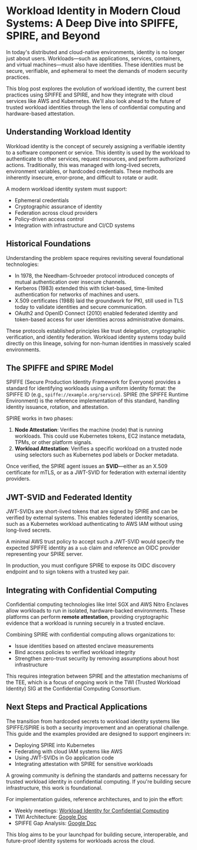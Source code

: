 
# Workload Identity in Modern Cloud Systems: A Deep Dive into SPIFFE, SPIRE, and Beyond

In today's distributed and cloud-native environments, identity is no longer just about users. Workloads—such as applications, services, containers, and virtual machines—must also have identities. These identities must be secure, verifiable, and ephemeral to meet the demands of modern security practices.

This blog post explores the evolution of workload identity, the current best practices using SPIFFE and SPIRE, and how they integrate with cloud services like AWS and Kubernetes. We'll also look ahead to the future of trusted workload identities through the lens of confidential computing and hardware-based attestation.

## Understanding Workload Identity

Workload identity is the concept of securely assigning a verifiable identity to a software component or service. This identity is used by the workload to authenticate to other services, request resources, and perform authorized actions. Traditionally, this was managed with long-lived secrets, environment variables, or hardcoded credentials. These methods are inherently insecure, error-prone, and difficult to rotate or audit.

A modern workload identity system must support:
- Ephemeral credentials
- Cryptographic assurance of identity
- Federation across cloud providers
- Policy-driven access control
- Integration with infrastructure and CI/CD systems

## Historical Foundations

Understanding the problem space requires revisiting several foundational technologies:
- In 1978, the Needham-Schroeder protocol introduced concepts of mutual authentication over insecure channels.
- Kerberos (1983) extended this with ticket-based, time-limited authentication for networks of machines and users.
- X.509 certificates (1988) laid the groundwork for PKI, still used in TLS today to validate identities and secure communication.
- OAuth2 and OpenID Connect (2010) enabled federated identity and token-based access for user identities across administrative domains.

These protocols established principles like trust delegation, cryptographic verification, and identity federation. Workload identity systems today build directly on this lineage, solving for non-human identities in massively scaled environments.

## The SPIFFE and SPIRE Model

SPIFFE (Secure Production Identity Framework for Everyone) provides a standard for identifying workloads using a uniform identity format: the SPIFFE ID (e.g., `spiffe://example.org/service`). SPIRE (the SPIFFE Runtime Environment) is the reference implementation of this standard, handling identity issuance, rotation, and attestation.

SPIRE works in two phases:
1. **Node Attestation**: Verifies the machine (node) that is running workloads. This could use Kubernetes tokens, EC2 instance metadata, TPMs, or other platform signals.
2. **Workload Attestation**: Verifies a specific workload on a trusted node using selectors such as Kubernetes pod labels or Docker metadata.

Once verified, the SPIRE agent issues an **SVID**—either as an X.509 certificate for mTLS, or as a JWT-SVID for federation with external identity providers.

## JWT-SVID and Federated Identity

JWT-SVIDs are short-lived tokens that are signed by SPIRE and can be verified by external systems. This enables federated identity scenarios, such as a Kubernetes workload authenticating to AWS IAM without using long-lived secrets.

A minimal AWS trust policy to accept such a JWT-SVID would specify the expected SPIFFE identity as a `sub` claim and reference an OIDC provider representing your SPIRE server.

In production, you must configure SPIRE to expose its OIDC discovery endpoint and to sign tokens with a trusted key pair.

## Integrating with Confidential Computing

Confidential computing technologies like Intel SGX and AWS Nitro Enclaves allow workloads to run in isolated, hardware-backed environments. These platforms can perform **remote attestation**, providing cryptographic evidence that a workload is running securely in a trusted enclave.

Combining SPIRE with confidential computing allows organizations to:
- Issue identities based on attested enclave measurements
- Bind access policies to verified workload integrity
- Strengthen zero-trust security by removing assumptions about host infrastructure

This requires integration between SPIRE and the attestation mechanisms of the TEE, which is a focus of ongoing work in the TWI (Trusted Workload Identity) SIG at the Confidential Computing Consortium.

## Next Steps and Practical Applications

The transition from hardcoded secrets to workload identity systems like SPIFFE/SPIRE is both a security improvement and an operational challenge. This guide and the examples provided are designed to support engineers in:
- Deploying SPIRE into Kubernetes
- Federating with cloud IAM systems like AWS
- Using JWT-SVIDs in Go application code
- Integrating attestation with SPIRE for sensitive workloads

A growing community is defining the standards and patterns necessary for trusted workload identity in confidential computing. If you're building secure infrastructure, this work is foundational.

For implementation guides, reference architectures, and to join the effort:
- Weekly meetings: [Workload Identity for Confidential Computing](https://zoom-lfx.platform.linuxfoundation.org/meeting/98843213693?password=4502f135-8bbe-4e84-a171-bb8b8132758d)
- TWI Architecture: [Google Doc](https://docs.google.com/document/d/1JWSQkzOcXofvOVUs3Xcq_wBecZ4eQSmqXB-eWAxHq_k/edit)
- SPIFFE Gap Analysis: [Google Doc](https://docs.google.com/document/d/1f7AZQFoYy6tDBUMDWYIXlTewSDdFUowYTEIh6zwWHLY/edit)

This blog aims to be your launchpad for building secure, interoperable, and future-proof identity systems for workloads across the cloud.

